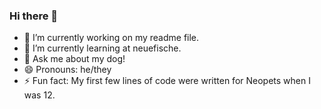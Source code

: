 ### Hi there 👋

- 🔭 I’m currently working on my readme file.
- 🌱 I’m currently learning at neuefische.
- 💬 Ask me about my dog!
- 😄 Pronouns: he/they
- ⚡ Fun fact: My first few lines of code were written for Neopets when I was 12.
